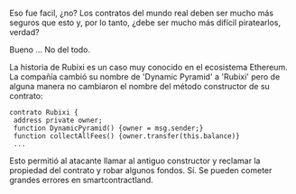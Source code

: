 Eso fue facil, ¿no? Los contratos del mundo real deben ser mucho más seguros que esto y, por lo tanto, ¿debe ser mucho más difícil piratearlos, verdad?

Bueno ... No del todo.

La historia de Rubixi es un caso muy conocido en el ecosistema Ethereum. La compañía cambió su nombre de 'Dynamic Pyramid' a 'Rubixi' pero de alguna manera no cambiaron el nombre del método constructor de su contrato:

```
contrato Rubixi {
 address private owner;
 function DynamicPyramid() {owner = msg.sender;}
 function collectAllFees() {owner.transfer(this.balance)}
 ...
```

Esto permitió al atacante llamar al antiguo constructor y reclamar la propiedad del contrato y robar algunos fondos. Sí. Se pueden cometer grandes errores en smartcontractland.
